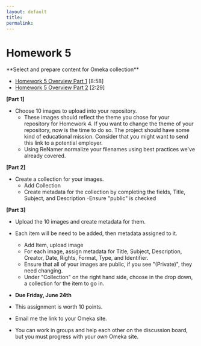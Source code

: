 ```yaml
---
layout: default
title: 
permalink:
---
```


<h1> Homework 5</h1> **Select and prepare content for Omeka collection**

- [Homework 5 Overview Part 1](https://youtu.be/5k2kmNSv7q8) [8:58]
- [Homework 5 Overview Part 2](https://youtu.be/HeC8kxfFvK8) [2:29]


**[Part 1]**
- Choose 10 images to upload into your repository.
	- These images should reflect the theme you chose for your repository for Homework 4. If you want to change the theme of your repository, now is the time to do so. The project should have some kind of educational mission.  Consider that you might want to send this link to a potential employer.
	- Using ReNamer normalize your filenames using best practices we've already covered.

**[Part 2]**
- Create a collection for your images.
  - Add Collection
  - Create metadata for the collection by completing the fields, Title, Subject, and Description
  -Ensure "public" is checked 

**[Part 3]**

- Upload the 10 images and create metadata for them. 
- Each item will be need to be added, then metadata assigned to it.
  - Add Item, upload image
  - For each image, assign metadata for Title, Subject, Description, Creator, Date, Rights, Format, Type, and Identifier. 
  - Ensure that all of your images are public, if you see &quot;(Private)&quot;, they need changing.
  - Under "Collection" on the right hand side, choose in the drop down, a collection for the item to go in.
  

- **Due Friday, June 24th** 
- This assignment is worth 10 points. 
- Email me the link to your Omeka site. 
- You can work in groups and help each other on the discussion board, but you must progress with your *own* Omeka site.


